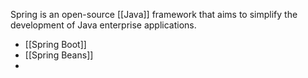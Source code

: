 Spring is an open-source [[Java]] framework that aims to simplify the development of Java enterprise applications.

- [[Spring Boot]]
- [[Spring Beans]]
- 